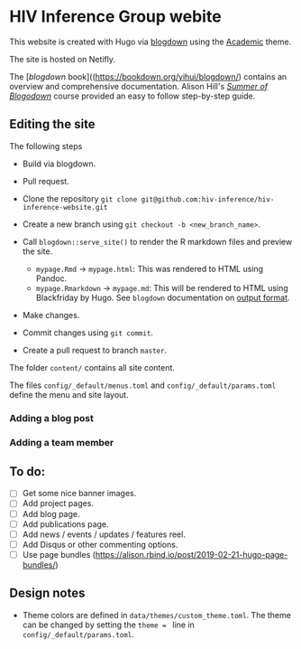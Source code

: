# HIV Inference Group webite

This website is created with Hugo via [blogdown](https://bookdown.org/yihui/blogdown/)
using the [Academic](https://sourcethemes.com/academic/) theme.

The site is hosted on Netifly.

The [_blogdown_ book]((https://bookdown.org/yihui/blogdown/) contains an overview and comprehensive documentation. Alison Hill's [_Summer of Blogodown_](https://summer-of-blogdown.netlify.app/) course provided an easy to follow step-by-step guide.

## Editing the site

The following steps 

- Build via blogdown.
- Pull request.

- Clone the repository `git clone git@github.com:hiv-inference/hiv-inference-website.git`
- Create a new branch using `git checkout -b <new_branch_name>`. 
- Call `blogdown::serve_site()` to render the R markdown files and preview the site.
  * `mypage.Rmd` -> `mypage.html`: This was rendered to HTML using Pandoc.
  * `mypage.Rmarkdown` -> `mypage.md`: This will be rendered to HTML using Blackfriday by Hugo. See `blogdown` documentation on [output format](https://bookdown.org/yihui/blogdown/output-format.html). 
- Make changes.
- Commit changes using `git commit`.
- Create a pull request to branch `master`. 

The folder `content/` contains all site content.

The files `config/_default/menus.toml` and `config/_default/params.toml` define the menu and site layout.

### Adding a blog post

### Adding a team member

## To do:

- [ ] Get some nice banner images.
- [ ] Add project pages.
- [ ] Add blog page.
- [ ] Add publications page.
- [ ] Add news / events / updates / features reel.
- [ ] Add Disqus or other commenting options.
- [ ] Use page bundles (https://alison.rbind.io/post/2019-02-21-hugo-page-bundles/)

## Design notes

* Theme colors are defined in `data/themes/custom_theme.toml`. The theme can be changed by setting the `theme = ` line in `config/_default/params.toml`.
